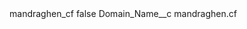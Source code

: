<?xml version="1.0" encoding="UTF-8"?>
<CustomMetadata xmlns="http://soap.sforce.com/2006/04/metadata" xmlns:xsi="http://www.w3.org/2001/XMLSchema-instance" xmlns:xsd="http://www.w3.org/2001/XMLSchema">
    <label>mandraghen_cf</label>
    <protected>false</protected>
    <values>
        <field>Domain_Name__c</field>
        <value xsi:type="xsd:string">mandraghen.cf</value>
    </values>
</CustomMetadata>
